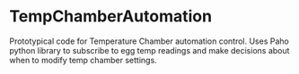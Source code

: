 # TempChamberAutomation

Prototypical code for Temperature Chamber automation control.  Uses Paho python library to 
subscribe to egg temp readings and make decisions about when to modify temp chamber settings.

